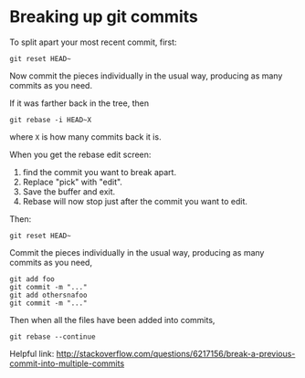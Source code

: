 # Breaking up git commits

To split apart your most recent commit, first:

    git reset HEAD~

Now commit the pieces individually in the usual way, producing as many commits as you need.

If it was farther back in the tree, then

    git rebase -i HEAD~X

where `X` is how many commits back it is.

When you get the rebase edit screen:
1. find the commit you want to break apart.
2. Replace "pick" with "edit".
3. Save the buffer and exit.
4. Rebase will now stop just after the commit you want to edit.

Then:

    git reset HEAD~

Commit the pieces individually in the usual way, producing as many commits as you need,

    git add foo
    git commit -m "..."
    git add othersnafoo
    git commit -m "..."

Then when all the files have been added into commits,

    git rebase --continue

Helpful link: http://stackoverflow.com/questions/6217156/break-a-previous-commit-into-multiple-commits

